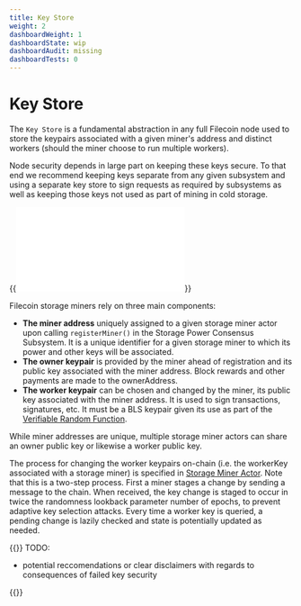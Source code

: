 ```yaml
---
title: Key Store
weight: 2
dashboardWeight: 1
dashboardState: wip
dashboardAudit: missing
dashboardTests: 0
---
```


# Key Store

The `Key Store` is a fundamental abstraction in any full Filecoin node used to store the keypairs associated with a given miner's address and distinct workers (should the miner choose to run multiple workers).

Node security depends in large part on keeping these keys secure. To that end we recommend keeping keys separate from any given subsystem and using a separate key store to sign requests as required by subsystems as well as keeping those keys not used as part of mining in cold storage.

{{<embed src="key_store.id" lang="go" >}}

Filecoin storage miners rely on three main components:

- **The miner address** uniquely assigned to a given storage miner actor upon calling `registerMiner()` in the Storage Power Consensus Subsystem. It is a unique identifier for a given storage miner to which its power and other keys will be associated.
- **The owner keypair** is provided by the miner ahead of registration and its public key associated with the miner address. Block rewards and other payments are made to the ownerAddress.
- **The worker keypair** can be chosen and changed by the miner, its public key associated with the miner address. It is used to sign transactions, signatures, etc. It must be a BLS keypair given its use as part of the [Verifiable Random Function](vrf).

While miner addresses are unique, multiple storage miner actors can share an owner public key or likewise a worker public key.

The process for changing the worker keypairs on-chain (i.e. the workerKey associated with a storage miner) is specified in [Storage Miner Actor](storage_miner_actor). Note that this is a two-step process. First a miner stages a change by sending a message to the chain. When received, the key change is staged to occur in twice the randomness lookback parameter number of epochs, to prevent adaptive key selection attacks. 
Every time a worker key is queried, a pending change is lazily checked and state is potentially updated as needed.

{{<hint warning>}}
TODO:

- potential reccomendations or clear disclaimers with regards to consequences of failed key security

{{</hint>}}
